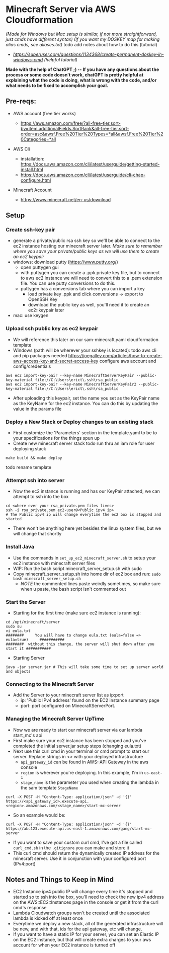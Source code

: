 # Minecraft Server via AWS Cloudformation
*(Made for Windows but Mac setup is similar, if not more straightforward, just cmds have different syntax)*
*(If you want my DOSKEY map for making alias cmds, see aliases.txt)*
todo add notes about how to do this (tutorial)
- *https://superuser.com/questions/1134368/create-permanent-doskey-in-windows-cmd (helpful tutorial)*

**Made with the help of ChatGPT ;) -- If you have any questions about the process or some code doesn't work, chatGPT is pretty helpful at explaining what the code is doing, what is wrong with the code, and/or what needs to be fixed to accomplish your goal.**

## Pre-reqs:
- AWS account (free tier works)
    - https://aws.amazon.com/free/?all-free-tier.sort-by=item.additionalFields.SortRank&all-free-tier.sort-order=asc&awsf.Free%20Tier%20Types=*all&awsf.Free%20Tier%20Categories=*all

- AWS Cli
    - installation: https://docs.aws.amazon.com/cli/latest/userguide/getting-started-install.html
    - https://docs.aws.amazon.com/cli/latest/userguide/cli-chap-configure.html

- Minecraft Account
    - https://www.minecraft.net/en-us/download

## Setup

### Create ssh-key pair
- generate a private/public rsa ssh key so we'll be able to connect to the ec2 instance hosting our minecraft server later. *Make sure to remember where you save your private/public keys as we will use them to create an ec2 keypair*
- windows: download putty (https://www.putty.org/)
    - open puttygen gui
    - with puttygen you can create a .ppk private key file, but to connect to aws ec2 instance we will need to convert this to a .pem extension file. You can use putty conversions to do this.
    - puttygen has a conversions tab where you can import a key
        - load private key .ppk and click conversions -> export to OpenSSH Key
        - download the public key as well, you'll need it to create an ec2::keypair later
- mac: use keygen

### Upload ssh public key as ec2 keypair
- We will reference this later on our sam-minecraft.yaml cloudformation template
- Windows (path will be wherever your sshkey is located):
todo aws cli and pip packages needed
https://joegalley.com/articles/how-to-create-aws-access-key-and-secret-access-key
configure aws account and config/credentials
```
aws ec2 import-key-pair --key-name MinecraftServerKeyPair --public-key-material file://C:\Users\erict\.ssh\rsa_public
aws ec2 import-key-pair --key-name MinecraftServerKeyPair2 --public-key-material file://C:\Users\erict\.ssh\rsa_public
```
- After uploading this keypair, set the name you set as the KeyPair name as the KeyName for the ec2 instance. You can do this by updating the value in the params file

### Deploy a New Stack or Deploy changes to an existing stack
- First customize the 'Parameters' section in the template.yaml to be to your specifications for the things spun up
- Create new minecraft server stack
todo run thru an iam role for user deploying stack
```
make build && make deploy
```
todo rename template

### Attempt ssh into server
- Now the ec2 instance is running and has our KeyPair attached, we can attempt to ssh into the box
```
cd <where ever your rsa_private.pem files lives>
ssh -i rsa_private.pem ec2-user@<Public ipv4 ip>
# The Public ipv4 ip will change everytime the ec2 box is stopped and started
```
- There won't be anything here yet besides the linux system files, but we will change that shortly

### Install Java
- Use the commands in `set_up_ec2_minecraft_server.sh` to setup your ec2 instance with minecraft server files
- WIP: Run the bash script minecraft_server_setup.sh with sudo
- Copy minecraft_server_setup.sh into home dir of ec2 box and run:
```sudo bash minecraft_server_setup.sh```
    - *NOTE* the commented lines paste weirdly sometimes, so make sure when u paste, the bash script isn't commented out

### Start the Server
- Starting for the first time (make sure ec2 instance is running):
```
cd /opt/minecraft/server
sudo su
vi eula.txt
########     You will have to change eula.txt (eula=false => eula=true)     ###########
########  without this change, the server will shut down after you start it ###########
```
- Starting Server
```
java -jar server.jar # This will take some time to set up server world and objects
```

### Connecting to the Minecraft Server
- Add the Server to your minecraft server list as ip:port
    - ip: 'Public IPv4 address' found on the EC2 instance summary page
    - port: port configured on MinecraftServerPort.

### Managing the Minecraft Server UpTime
- Now we are ready to start our minecraft server via our lambda start_mc's api
- First make sure your ec2 instance has been stopped and you've completed the initial server.jar setup steps (changing eula.txt)
- Next use this curl cmd in your terminal or cmd prompt to start our server. Replace strings in <> with your deployed infrastructure
    - `api_gateway_id` can be found in AWS::API Gateway in the aws console
    - `region` is wherever you're deploying. In this example, I'm in `us-east-1`
    - `stage_name` is the parameter you used when creating the lambda in the sam template `StageName`
```shell
curl -X POST -H "Content-Type: application/json" -d '{}' https://<api_gateway_id>.execute-api.<region>.amazonaws.com/<stage_name>/start-mc-server
```
- So an example would be:
```shell
curl -X POST -H "Content-Type: application/json" -d '{}' https://abc123.execute-api.us-east-1.amazonaws.com/gang/start-mc-server
```
- If you want to save your custom curl cmd, I've got a file called `curl_cmd.sh` in the `.gitignore` you can make and store it
- This curl cmd should return the dynamically created IP address for the minecraft server. Use it in conjunction with your configured port (IPv4:port)

## Notes and Things to Keep in Mind
- EC2 Instance ipv4 public IP will change every time it's stopped and started so to ssh into the box, you'll need to check the new ipv4 address on the AWS::EC2::Instances page in the console or get it from the curl cmd's response
- Lambda Cloudwatch groups won't be created until the associated lambda is kicked off at least once
- Everytime we deploy a new stack, all of the generated infrastructure will be new, and with that, ids for the api gateway, etc will change.
- If you want to have a static IP for your server, you can set an Elastic IP on the EC2 instance, but that will create extra charges to your aws account for when your EC2 instance is turned off
